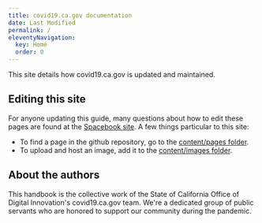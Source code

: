 ```yaml
---
title: covid19.ca.gov documentation
date: Last Modified 
permalink: /
eleventyNavigation:
  key: Home
  order: 0
---
```


This site details how covid19.ca.gov is updated and maintained.

## Editing this site

For anyone updating this guide, many questions about how to edit these pages are found at the [Spacebook site](https://spacebook.app/). A few things particular to this site:

* To find a page in the github repository, go to the [content/pages folder](https://github.com/cagov/covid19.ca.gov-site-eng-playbook/tree/main/content/pages).
* To upload and host an image, add it to the [content/images folder](https://github.com/cagov/covid19.ca.gov-site-eng-playbook/tree/main/content/images).
	
## About the authors

This handbook is the collective work of the State of California Office of Digital Innovation's covid19.ca.gov team. We're a dedicated group of public servants who are honored to support our community during the pandemic.
